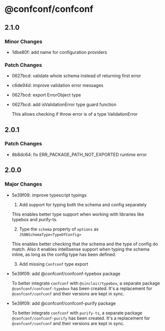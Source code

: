 # @confconf/confconf

## 2.1.0

### Minor Changes

- 1dbe80f: add name for configuration providers

### Patch Changes

- 0627bcd: validate whole schema instead of returning first error
- c6de94d: improve validation error messages
- 0627bcd: export ErrorObject type
- 0627bcd: add isValidationError type guard function

  This allows checking if throw error is of a type ValidationError

## 2.0.1

### Patch Changes

- 8b8dc64: fix ERR_PACKAGE_PATH_NOT_EXPORTED runtime error

## 2.0.0

### Major Changes

- 5e39f09: improve typescript typings

  1. Add support for typing both the schema and config separately

  This enables better type support when working with libraries like typebox and
  purify-ts.

  2. Type the `schema` property of `options` as `JSONSchemaType<TypeOfConfig>`

  This enables better checking that the schema and the type of config do
  match. Also it enables intellisense support when typing the schema inline,
  as long as the config type has been defined.

  3. Add missing `Confconf` type export

- 5e39f09: add @confconf/confconf-typebox package

  To better integrate `confconf` with `@sinclair/typebox`, a separate package
  `@confconf/confconf-typebox` has been created. It's a replacement for
  `@confconf/confconf` and their versions are kept in sync.

- 5e39f09: add @confconf/confconf-purify package

  To better integrate `confconf` with `purify-ts`, a separate package
  `@confconf/confconf-purify` has been created. It's a replacement for
  `@confconf/confconf` and their versions are kept in sync.
